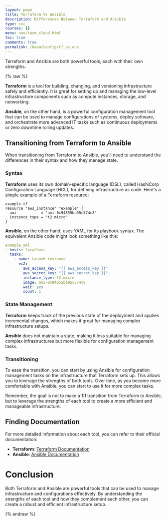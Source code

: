 ```yaml
---
layout: page
title: Terraform Vs Ansible
description: Differences Between Terraform and Ansible
type: ccc
courses: {}
menu: nav/kasm_cloud.html
toc: true
comments: true
permalink: /kasm/config/tf_vs_ans
---
```


Terraform and Ansible are both powerful tools, each with their own strengths.

{% raw %}

**Terraform** is a tool for building, changing, and versioning infrastructure safely and efficiently. It is great for setting up and managing the low-level infrastructure components such as compute instances, storage, and networking.

**Ansible**, on the other hand, is a powerful configuration management tool that can be used to manage configurations of systems, deploy software, and orchestrate more advanced IT tasks such as continuous deployments or zero downtime rolling updates.

## Transitioning from Terraform to Ansible
When transitioning from Terraform to Ansible, you'll need to understand the differences in their syntax and how they manage state.

### Syntax
**Terraform** uses its own domain-specific language (DSL), called HashiCorp Configuration Language (HCL), for defining infrastructure as code. Here's a simple example of a Terraform resource:

```hcl
example.tf
resource "aws_instance" "example" {
  ami           = "ami-0c94855ba95c574c8"
  instance_type = "t2.micro"
}
```

**Ansible**, on the other hand, uses YAML for its playbook syntax. The equivalent Ansible code might look something like this:

```yaml
example.yml
- hosts: localhost
  tasks:
    - name: Launch instance
      ec2:
        aws_access_key: "{{ aws_access_key }}"
        aws_secret_key: "{{ aws_secret_key }}"
        instance_type: t2.micro
        image: ami-0c94855ba95c574c8
        wait: yes
        count: 1
```

### State Management
**Terraform** keeps track of the previous state of the deployment and applies incremental changes, which makes it great for managing complex infrastructure setups.

**Ansible** does not maintain a state, making it less suitable for managing complex infrastructures but more flexible for configuration management tasks.

### Transitioning
To ease the transition, you can start by using Ansible for configuration management tasks on the infrastructure that Terraform sets up. This allows you to leverage the strengths of both tools. Over time, as you become more comfortable with Ansible, you can start to use it for more complex tasks.

Remember, the goal is not to make a 1:1 transition from Terraform to Ansible, but to leverage the strengths of each tool to create a more efficient and manageable infrastructure.

## Finding Documentation

For more detailed information about each tool, you can refer to their official documentation:

- **Terraform**: [Terraform Documentation](https://developer.hashicorp.com/terraform/intro)
- **Ansible**: [Ansible Documentation](https://docs.ansible.com/ansible/latest/index.html)


# Conclusion
Both Terraform and Ansible are powerful tools that can be used to manage infrastructure and configurations effectively. By understanding the strengths of each tool and how they complement each other, you can create a robust and efficient infrastructure setup.

{% endraw %}
